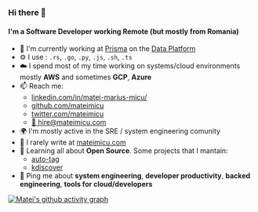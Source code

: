### Hi there 👋

#### I'm a Software Developer working Remote (but mostly from Romania)

- 🏢 I'm currently working at [Prisma](https://github.com/prisma/prisma) on the [Data Platform](https://www.prisma.io/data-platform)
- ⚙️  I use : `.rs`, `.go`, `.py`, `.js`, `.sh`, `.ts`
- ☁️  I spend most of my time working on systems/cloud environments mostly **AWS** and sometimes **GCP**, **Azure**
- 📫 Reach me:
  - [linkedin.com/in/matei-marius-micu/](https://www.linkedin.com/in/matei-marius-micu/)
  - [github.com/mateimicu](https://github.com/mateimicu)
  - [twitter.com/mateimicu](https://twitter.com/mateimicu)
  - [📧 hire@mateimicu.com](mailto:hite@mateimicu.com)
- 🌍 I'm mostly active in the SRE / system engineering comunity
- 📖 I rarely write at [mateimicu.com](https://mateimicu.com)
- 🌱 Learning all about **Open Source**. Some projects that I mantain:
  - [auto-tag](https://github.com/mateimicu/auto-tag)
  - [kdiscover](https://github.com/mateimicu/kdiscover)
- 💬 Ping me about **system engineering**, **developer productivity**, **backed engineering**, **tools for cloud/developers**


[![Matei's github activity graph](https://activity-graph.herokuapp.com/graph?username=mateimicu&theme=xcode)](https://github.com/mateimicu)
